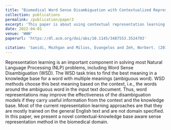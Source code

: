 ```yaml
---
title: "Biomedical Word Sense Disambiguation with Contextualized Representation Learning"
collection: publications
permalink: /publication/paper3
excerpt: 'This paper is about using contextual representation learning when disambiguating biomedical text.'
date: 2022-04-01
venue: 'WWW'
paperurl: 'https://dl.acm.org/doi/abs/10.1145/3487553.3524703'

citation: 'Saeidi, Mozhgan and Milios, Evangelos and Zeh, Norbert. (2019). &quot; Biomedical Word Sense Disambiguation with Contextualized Representation Learning.&quot; booktitle={Companion Proceedings of the Web Conference 2022}, pages={843--848}, year={2022} <i>Journal 1</i>. 1(1).'
---
```

Representation learning is an important component in solving most Natural Language Processing (NLP) problems, including Word Sense Disambiguation (WSD). The WSD task tries to find the best meaning in a knowledge base for a word with multiple meanings (ambiguous word). WSD methods choose this best meaning based on the context, i.e., the words around the ambiguous word in the input text document. Thus, word representations may improve the effectiveness of the disambiguation models if they carry useful information from the context and the knowledge base. Most of the current representation learning approaches are that they are mostly trained on the general English text and are not domain specified. In this paper, we present a novel contextual-knowledge base aware sense representation method in the biomedical domain. 
